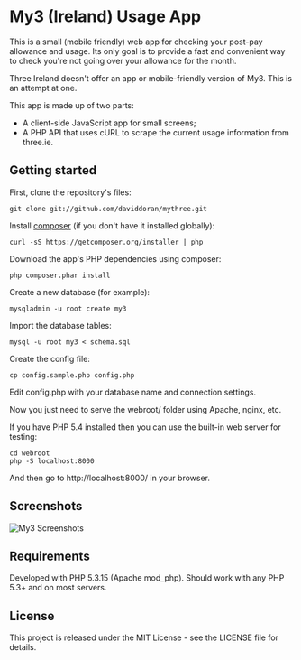 # My3 (Ireland) Usage App

This is a small (mobile friendly) web app for checking your post-pay allowance and usage.
Its only goal is to provide a fast and convenient way to check you're not going over your allowance for the month.

Three Ireland doesn't offer an app or mobile-friendly version of My3. This is an attempt at one.

This app is made up of two parts:

- A client-side JavaScript app for small screens;
- A PHP API that uses cURL to scrape the current usage information from three.ie.

## Getting started

First, clone the repository's files:

    git clone git://github.com/daviddoran/mythree.git

Install [composer](http://getcomposer.org/) (if you don't have it installed globally):

    curl -sS https://getcomposer.org/installer | php

Download the app's PHP dependencies using composer:

    php composer.phar install

Create a new database (for example):

    mysqladmin -u root create my3

Import the database tables:

    mysql -u root my3 < schema.sql

Create the config file:

    cp config.sample.php config.php

Edit config.php with your database name and connection settings.

Now you just need to serve the webroot/ folder using Apache, nginx, etc.

If you have PHP 5.4 installed then you can use the built-in web server for testing:

    cd webroot
    php -S localhost:8000

And then go to http://localhost:8000/ in your browser.

## Screenshots

![My3 Screenshots](http://daviddoran.github.com/mythree/screenshots.png "My3 Screenshots")

## Requirements

Developed with PHP 5.3.15 (Apache mod_php). Should work with any PHP 5.3+ and on most servers.

## License

This project is released under the MIT License - see the LICENSE file for details.